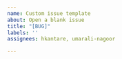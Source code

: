 ```yaml
---
name: Custom issue template
about: Open a blank issue
title: "[BUG]"
labels: ''
assignees: hkantare, umarali-nagoor

---
```



